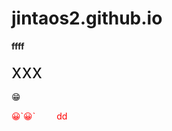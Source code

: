 # jintaos2.github.io

<b>ffff</b>

<span style="font-size:30px;"> xxx </span>

&#x1F601;
 <p style="color:red">&#x1F600;`&#x1F600;` <span style="margin-left:30px;"></span> dd</p>
